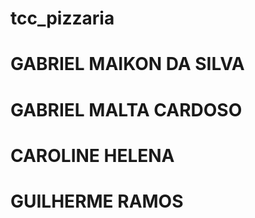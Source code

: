 # tcc_pizzaria

# GABRIEL MAIKON DA SILVA
# GABRIEL MALTA CARDOSO
# CAROLINE HELENA
# GUILHERME RAMOS
